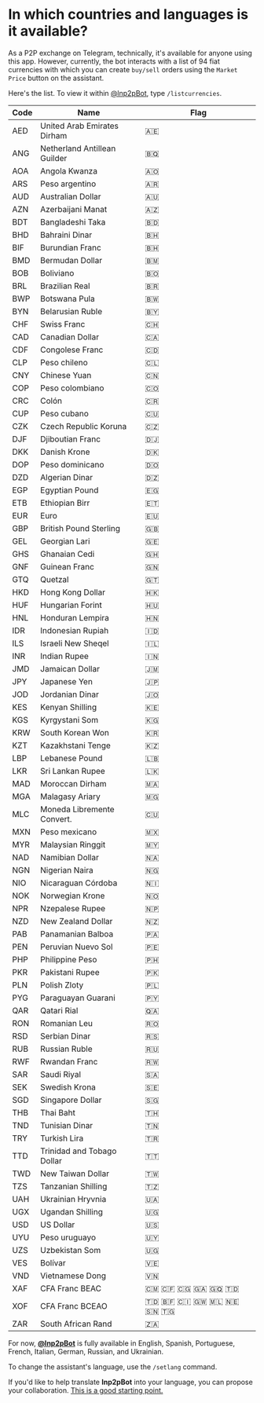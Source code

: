 # In which countries and languages is it available?

As a P2P exchange on Telegram, technically, it's available for anyone using this app. However, currently, the bot interacts with a list of 94 fiat currencies with which you can create `buy/sell` orders using the `Market Price` button on the assistant.

Here's the list. To view it within [@lnp2pBot](https://t.me/lnp2pbot), type `/listcurrencies`.

| Code | Name                        |Flag |
| ---- | --------------------------- | --- |
| AED  | United Arab Emirates Dirham | 🇦🇪  |
| ANG  | Netherland Antillean Guilder| 🇧🇶  |
| AOA  | Angola Kwanza               | 🇦🇴  |
| ARS  | Peso argentino              | 🇦🇷  |
| AUD  | Australian Dollar           | 🇦🇺  |
| AZN  | Azerbaijani Manat           | 🇦🇿  |
| BDT  | Bangladeshi Taka            | 🇧🇩  |
| BHD  | Bahraini Dinar              | 🇧🇭  |
| BIF  | Burundian Franc             | 🇧🇭  |
| BMD  | Bermudan Dollar             | 🇧🇲  |
| BOB  | Boliviano                   | 🇧🇴  |
| BRL  | Brazilian Real              | 🇧🇷  |
| BWP  | Botswana Pula               | 🇧🇼  |
| BYN  | Belarusian Ruble            | 🇧🇾  |
| CHF  | Swiss Franc                 | 🇨🇭  |
| CAD  | Canadian Dollar             | 🇨🇦  |
| CDF  | Congolese Franc             | 🇨🇩  |
| CLP  | Peso chileno                | 🇨🇱  |
| CNY  | Chinese Yuan                | 🇨🇳  |
| COP  | Peso colombiano             | 🇨🇴  |
| CRC  | Colón                       | 🇨🇷  |
| CUP  | Peso cubano                 | 🇨🇺  |
| CZK  | Czech Republic Koruna       | 🇨🇿  |
| DJF  | Djiboutian Franc            | 🇩🇯  |
| DKK  | Danish Krone                | 🇩🇰  |
| DOP  | Peso dominicano             | 🇩🇴  |
| DZD  | Algerian Dinar              | 🇩🇿  |
| EGP  | Egyptian Pound              | 🇪🇬  |
| ETB  | Ethiopian Birr              | 🇪🇹  |
| EUR  | Euro                        | 🇪🇺  |
| GBP  | British Pound Sterling      | 🇬🇧  |
| GEL  | Georgian Lari               | 🇬🇪  |
| GHS  | Ghanaian Cedi               | 🇬🇭  |
| GNF  | Guinean Franc               | 🇬🇳  |
| GTQ  | Quetzal                     | 🇬🇹  |
| HKD  | Hong Kong Dollar            | 🇭🇰  |
| HUF  | Hungarian Forint            | 🇭🇺  |
| HNL  | Honduran Lempira            | 🇭🇳  |
| IDR  | Indonesian Rupiah           | 🇮🇩  |
| ILS  | Israeli New Sheqel          | 🇮🇱  |
| INR  | Indian Rupee                | 🇮🇳  |
| JMD  | Jamaican Dollar             | 🇯🇲  |
| JPY  | Japanese Yen                | 🇯🇵  |
| JOD  | Jordanian Dinar             | 🇯🇴  |
| KES  | Kenyan Shilling             | 🇰🇪  |
| KGS  | Kyrgystani Som              | 🇰🇬  |
| KRW  | South Korean Won            | 🇰🇷  |
| KZT  | Kazakhstani Tenge           | 🇰🇿  |
| LBP  | Lebanese Pound              | 🇱🇧  |
| LKR  | Sri Lankan Rupee            | 🇱🇰  |
| MAD  | Moroccan Dirham             | 🇲🇦  |
| MGA  | Malagasy Ariary             | 🇲🇬  |
| MLC  | Moneda Libremente Convert.  | 🇨🇺  |
| MXN  | Peso mexicano               | 🇲🇽  |
| MYR  | Malaysian Ringgit           | 🇲🇾  |
| NAD  | Namibian Dollar             | 🇳🇦  |
| NGN  | Nigerian Naira              | 🇳🇬  |
| NIO  | Nicaraguan Córdoba          | 🇳🇮  |
| NOK  | Norwegian Krone             | 🇳🇴  |
| NPR  | Nzepalese Rupee             | 🇳🇵  |
| NZD  | New Zealand Dollar          | 🇳🇿  |
| PAB  | Panamanian Balboa           | 🇵🇦  |
| PEN  | Peruvian Nuevo Sol          | 🇵🇪  |
| PHP  | Philippine Peso             | 🇵🇭  |
| PKR  | Pakistani Rupee             | 🇵🇰  |
| PLN  | Polish Zloty                | 🇵🇱  |
| PYG  | Paraguayan Guarani          | 🇵🇾  |
| QAR  | Qatari Rial                 | 🇶🇦  |
| RON  | Romanian Leu                | 🇷🇴  |
| RSD  | Serbian Dinar               | 🇷🇸  |
| RUB  | Russian Ruble               | 🇷🇺  |
| RWF  | Rwandan Franc               | 🇷🇼  |
| SAR  | Saudi Riyal                 | 🇸🇦  |
| SEK  | Swedish Krona               | 🇸🇪  |
| SGD  | Singapore Dollar            | 🇸🇬  |
| THB  | Thai Baht                   | 🇹🇭  |
| TND  | Tunisian Dinar              | 🇹🇳  |
| TRY  | Turkish Lira                | 🇹🇷  |
| TTD  | Trinidad and Tobago Dollar  | 🇹🇹  |
| TWD  | New Taiwan Dollar           | 🇹🇼  |
| TZS  | Tanzanian Shilling          | 🇹🇿  |
| UAH  | Ukrainian Hryvnia           | 🇺🇦  |
| UGX  | Ugandan Shilling            | 🇺🇬  |
| USD  | US Dollar                   | 🇺🇸  |
| UYU  | Peso uruguayo               | 🇺🇾  |
| UZS  | Uzbekistan Som              | 🇺🇬  |
| VES  | Bolívar                     | 🇻🇪  |
| VND  | Vietnamese Dong             | 🇻🇳  |
| XAF  | CFA Franc BEAC              | 🇨🇲 🇨🇫 🇨🇬 🇬🇦 🇬🇶 🇹🇩 |
| XOF  | CFA Franc BCEAO             | 🇹🇩 🇧🇫 🇨🇮 🇬🇼 🇲🇱 🇳🇪 🇸🇳 🇹🇬 |
| ZAR  | South African Rand          | 🇿🇦  |

For now, [**@lnp2pBot**](https://t.me/lnp2pbot) is fully available in English, Spanish, Portuguese, French, Italian, German, Russian, and Ukrainian.

To change the assistant's language, use the `/setlang` command.

If you'd like to help translate **lnp2pBot** into your language, you can propose your collaboration. [This is a good starting point.](https://github.com/lnp2pBot/bot/blob/main/CONTRIBUTING.md)
